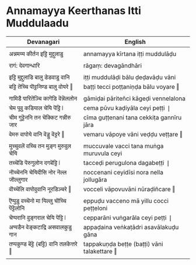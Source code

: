 # Annamayya Keerthanas Itti Muddulaadu

| Devanagari | English |
| ------ | ------ |
|  |  |
| अन्नमय्य कीर्तन इट्टि मुद्दुलाडु   | annamayya kīrtana iṭṭi muddulāḍu   |
|  |  |
| रागं: देवगान्धारि   | rāgaṃ: devagāndhāri   |
|  |  |
| इट्टि मुद्दुलाडि बालु डेडवाडु वानि   | iṭṭi muddulāḍi bālu ḍeḍavāḍu vāni   |
| बट्टि तॆच्चि पॊट्टनिण्ड बालु वोयरे ‖   | baṭṭi tecci poṭṭaniṇḍa bālu voyare ‖   |
|  |  |
| गामिडै पारितॆञ्चि कागॆडि वॆन्नॆललोन   | gāmiḍai pāriteñci kāgeḍi vennelalona   |
| चेम पूवु कडियाल चेयि पॆट्टि ❘   | cema pūvu kaḍiyāla ceyi peṭṭi ❘   |
| चीम गुट्टॆननि तन चॆक्किट गन्नीरु जार   | cīma guṭṭenani tana cekkiṭa gannīru jāra   |
| वेमरु वापोये वानि वॆड्डु वॆट्टरे ‖   | vemaru vāpoye vāni veḍḍu veṭṭare ‖   |
|  |  |
| मुच्चुवलॆ वच्चि तन मुङ्ग मुरुवुल चेयि   | muccuvale vacci tana muṅga muruvula ceyi   |
| तच्चॆडि पॆरुगुलोन दगबॆट्टि ❘   | tacceḍi perugulona dagabeṭṭi ❘   |
| नॊच्चॆननि चेयिदीसि नोर नॆल्ल जॊल्लुगार   | noccenani ceyidīsi nora nella jollugāra   |
| वॊच्चॆलि वापोवुवानि नूरडिञ्चरे ‖   | vocceli vāpovuvāni nūraḍiñcare ‖   |
|  |  |
| ऎप्पुडु वच्चॆनो मा यिल्लु चॊच्चि पॆट्टॆलोनि   | eppuḍu vacceno mā yillu cocci peṭṭeloni   |
| चॆप्परानि वुङ्गराल चेयि पॆट्टि ❘   | cepparāni vuṅgarāla ceyi peṭṭi ❘   |
| अप्पडैन वेङ्कटाद्रि असवालकुडु गान   | appaḍaina veṅkaṭādri asavālakuḍu gāna   |
| तप्पकुण्ड बॆट्टॆ (बट्टि) वानि तलकॆत्तरे ‖   | tappakuṇḍa beṭṭe (baṭṭi) vāni talakettare ‖   |
|  |  |
